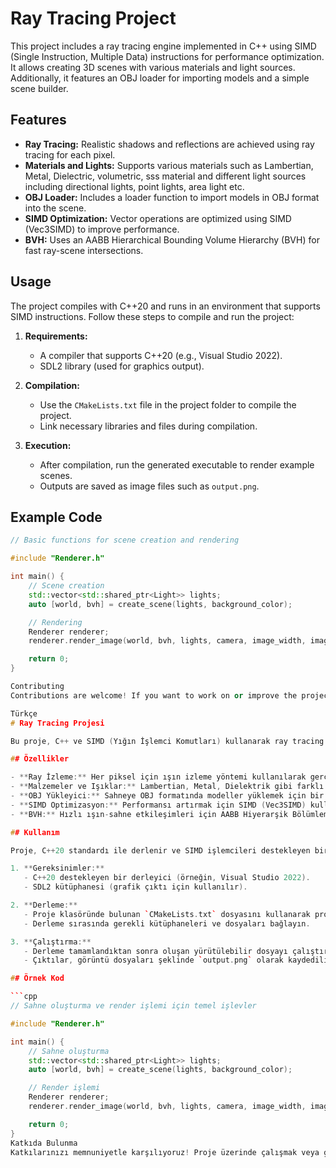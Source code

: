 # Ray Tracing Project

This project includes a ray tracing engine implemented in C++ using SIMD (Single Instruction, Multiple Data) instructions for performance optimization. It allows creating 3D scenes with various materials and light sources. Additionally, it features an OBJ loader for importing models and a simple scene builder.

## Features

- **Ray Tracing:** Realistic shadows and reflections are achieved using ray tracing for each pixel.
- **Materials and Lights:** Supports various materials such as Lambertian, Metal, Dielectric, volumetric, sss material and different light sources including directional lights, point lights, area light etc.
- **OBJ Loader:** Includes a loader function to import models in OBJ format into the scene.
- **SIMD Optimization:** Vector operations are optimized using SIMD (Vec3SIMD) to improve performance.
- **BVH:** Uses an AABB Hierarchical Bounding Volume Hierarchy (BVH) for fast ray-scene intersections.

## Usage

The project compiles with C++20 and runs in an environment that supports SIMD instructions. Follow these steps to compile and run the project:

1. **Requirements:**
   - A compiler that supports C++20 (e.g., Visual Studio 2022).
   - SDL2 library (used for graphics output).

2. **Compilation:**
   - Use the `CMakeLists.txt` file in the project folder to compile the project.
   - Link necessary libraries and files during compilation.

3. **Execution:**
   - After compilation, run the generated executable to render example scenes.
   - Outputs are saved as image files such as `output.png`.

## Example Code

```cpp
// Basic functions for scene creation and rendering

#include "Renderer.h"

int main() {
    // Scene creation
    std::vector<std::shared_ptr<Light>> lights;
    auto [world, bvh] = create_scene(lights, background_color);

    // Rendering
    Renderer renderer;
    renderer.render_image(world, bvh, lights, camera, image_width, image_height, samples_per_pixel);

    return 0;
}

Contributing
Contributions are welcome! If you want to work on or improve the project, submit a pull request. Any feedback, questions, or suggestions can be communicated through the issues section.

Türkçe
# Ray Tracing Projesi

Bu proje, C++ ve SIMD (Yığın İşlemci Komutları) kullanarak ray tracing yöntemini uygulayan bir ışın izleme motoru içerir. Projede 3 boyutlu sahneler oluşturulabilir, farklı malzemeler ve ışık kaynakları kullanılabilir. Ayrıca, OBJ dosyalarını yüklemek için bir yükleyici ve basit bir sahne oluşturucu bulunmaktadır.

## Özellikler

- **Ray İzleme:** Her piksel için ışın izleme yöntemi kullanılarak gerçekçi gölgeler ve yansımalar elde edilir.
- **Malzemeler ve Işıklar:** Lambertian, Metal, Dielektrik gibi farklı malzemeler ve yönlü ışıklar, nokta ışıklar gibi çeşitli ışık kaynakları desteklenir.
- **OBJ Yükleyici:** Sahneye OBJ formatında modeller yüklemek için bir yükleyici işlevi mevcuttur.
- **SIMD Optimizasyon:** Performansı artırmak için SIMD (Vec3SIMD) kullanılarak vektörel işlemler desteklenir.
- **BVH:** Hızlı ışın-sahne etkileşimleri için AABB Hiyerarşik Bölümleme yapısı (BVH) kullanılır.

## Kullanım

Proje, C++20 standardı ile derlenir ve SIMD işlemcileri destekleyen bir ortamda çalışır. Aşağıdaki adımları izleyerek projeyi derleyebilir ve çalıştırabilirsiniz:

1. **Gereksinimler:**
   - C++20 destekleyen bir derleyici (örneğin, Visual Studio 2022).
   - SDL2 kütüphanesi (grafik çıktı için kullanılır).

2. **Derleme:**
   - Proje klasöründe bulunan `CMakeLists.txt` dosyasını kullanarak projeyi derleyin.
   - Derleme sırasında gerekli kütüphaneleri ve dosyaları bağlayın.

3. **Çalıştırma:**
   - Derleme tamamlandıktan sonra oluşan yürütülebilir dosyayı çalıştırarak örnek sahneleri render edin.
   - Çıktılar, görüntü dosyaları şeklinde `output.png` olarak kaydedilir.

## Örnek Kod

```cpp
// Sahne oluşturma ve render işlemi için temel işlevler

#include "Renderer.h"

int main() {
    // Sahne oluşturma
    std::vector<std::shared_ptr<Light>> lights;
    auto [world, bvh] = create_scene(lights, background_color);

    // Render işlemi
    Renderer renderer;
    renderer.render_image(world, bvh, lights, camera, image_width, image_height, samples_per_pixel);

    return 0;
}
Katkıda Bulunma
Katkılarınızı memnuniyetle karşılıyoruz! Proje üzerinde çalışmak veya geliştirmeler yapmak isterseniz bir çekme isteği (pull request) gönderin. Her türlü geri bildirimi, soruyu veya öneriyi issues bölümünden iletebilirsiniz.
